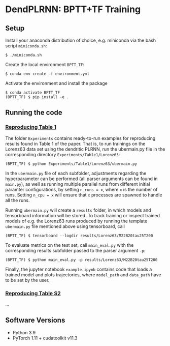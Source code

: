 # **DendPLRNN: BPTT+TF Training**

## Setup
Install your anaconda distribution of choice, e.g. miniconda via the bash
script ```miniconda.sh```:
```
$ ./miniconda.sh
```
Create the local environment `BPTT_TF`:
```
$ conda env create -f environment.yml
```
Activate the environment and install the package
```
$ conda activate BPTT_TF
(BPTT_TF) $ pip install -e .
```

## Running the code
### <u>Reproducing Table 1</u>
The folder `Experiments` contains ready-to-run examples for reproducing results found in Table 1 of the paper. That is, to run trainings on the Lorenz63 data set using the dendritic PLRNN, run the ubermain.py file in the corresponding directory `Experiments/Table1/Lorenz63`:
```
(BPTT_TF) $ python Experiments/Table1/Lorenz63/ubermain.py
```
In the `ubermain.py` file of each subfolder, adjustments regarding the hyperparameter can be performed (all parser arguments can be found in `main.py`), as well as running multiple parallel runs from different initial paramter configurations, by setting `n_runs = x`, where `x` is the number of runs. Setting `n_cpu = x` will ensure that `x` processes are spawned to handle all the runs.

Running `ubermain.py` will create a `results` folder, in which models and tensorboard information will be stored. To track training or inspect trained models of e.g. the Lorenz63 runs produced by running the template `ubermain.py` file mentioned above using tensorboard, call 
```
(BPTT_TF) $ tensorboard --logdir results/Lorenz63/M22B20tau25T200
```

To evaluate metrics on the test set, call `main_eval.py` with the corresponding results subfolder passed to the parser argument `-p`:
```
(BPTT_TF) $ python main_eval.py -p results/Lorenz63/M22B20tau25T200
```

Finally, the jupyter notebook `example.ipynb` contains code that loads a trained model and plots trajectories, where `model_path` and `data_path` have to be set by the user.

### <u>Reproducing Table S2</u>
...



## Software Versions
* Python 3.9
* PyTorch 1.11 + cudatoolkit v11.3
